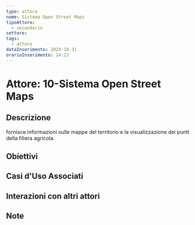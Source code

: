 ```yaml
---
type: attore
nome: Sistema Open Street Maps
tipoAttore:
  - secondario
settore: 
tags:
  - attore
dataInserimento: 2024-10-31
orarioInserimento: 14:23
---
```

# Attore: 10-Sistema Open Street Maps

## Descrizione
fornisce informazioni sulle mappe del territorio e la visualizzazione dei punti della filiera agricola.
## Obiettivi
   
## Casi d'Uso Associati

## Interazioni con altri attori

## Note
